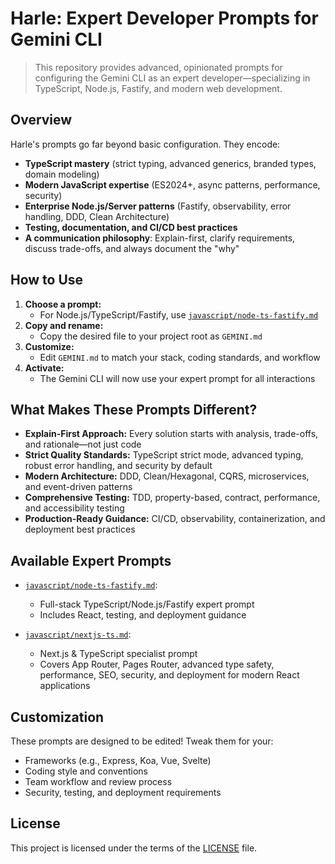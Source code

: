 # Harle: Expert Developer Prompts for Gemini CLI

> This repository provides advanced, opinionated prompts for configuring the Gemini CLI as an expert developer—specializing in TypeScript, Node.js, Fastify, and modern web development.

## Overview

Harle's prompts go far beyond basic configuration. They encode:

- **TypeScript mastery** (strict typing, advanced generics, branded types, domain modeling)
- **Modern JavaScript expertise** (ES2024+, async patterns, performance, security)
- **Enterprise Node.js/Server patterns** (Fastify, observability, error handling, DDD, Clean Architecture)
- **Testing, documentation, and CI/CD best practices**
- **A communication philosophy**: Explain-first, clarify requirements, discuss trade-offs, and always document the "why"

## How to Use

1. **Choose a prompt:**
	- For Node.js/TypeScript/Fastify, use [`javascript/node-ts-fastify.md`](./javascript/node-ts-fastify.md)
2. **Copy and rename:**
	- Copy the desired file to your project root as `GEMINI.md`
3. **Customize:**
	- Edit `GEMINI.md` to match your stack, coding standards, and workflow
4. **Activate:**
	- The Gemini CLI will now use your expert prompt for all interactions

## What Makes These Prompts Different?

- **Explain-First Approach:** Every solution starts with analysis, trade-offs, and rationale—not just code
- **Strict Quality Standards:** TypeScript strict mode, advanced typing, robust error handling, and security by default
- **Modern Architecture:** DDD, Clean/Hexagonal, CQRS, microservices, and event-driven patterns
- **Comprehensive Testing:** TDD, property-based, contract, performance, and accessibility testing
- **Production-Ready Guidance:** CI/CD, observability, containerization, and deployment best practices

## Available Expert Prompts

- [`javascript/node-ts-fastify.md`](./javascript/node-ts-fastify.md):
	- Full-stack TypeScript/Node.js/Fastify expert prompt
	- Includes React, testing, and deployment guidance

- [`javascript/nextjs-ts.md`](./javascript/nextjs-ts.md):
	- Next.js & TypeScript specialist prompt
	- Covers App Router, Pages Router, advanced type safety, performance, SEO, security, and deployment for modern React applications

## Customization

These prompts are designed to be edited! Tweak them for your:

- Frameworks (e.g., Express, Koa, Vue, Svelte)
- Coding style and conventions
- Team workflow and review process
- Security, testing, and deployment requirements

## License

This project is licensed under the terms of the [LICENSE](LICENSE) file.
